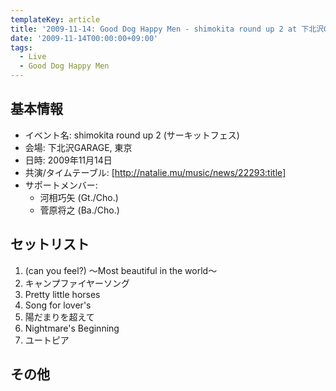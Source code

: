```yaml
---
templateKey: article
title: '2009-11-14: Good Dog Happy Men - shimokita round up 2 at 下北沢GARAGE'
date: '2009-11-14T00:00:00+09:00'
tags:
  - Live
  - Good Dog Happy Men
---
```

## 基本情報

* イベント名: shimokita round up 2 (サーキットフェス)
* 会場: 下北沢GARAGE, 東京
* 日時: 2009年11月14日
* 共演/タイムテーブル: [http://natalie.mu/music/news/22293:title]
* サポートメンバー:
  * 河相巧矢 (Gt./Cho.)
  * 菅原将之 (Ba./Cho.)

## セットリスト

1. (can you feel?) ～Most beautiful in the world～
1. キャンプファイヤーソング
1. Pretty little horses
1. Song for lover's
1. 陽だまりを超えて
1. Nightmare's Beginning
1. ユートピア

## その他

